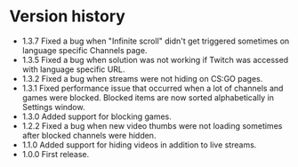 # Version history
- 1.3.7 Fixed a bug when "Infinite scroll" didn't get triggered sometimes on language specific Channels page.
- 1.3.5 Fixed a bug when solution was not working if Twitch was accessed with language specific URL.
- 1.3.2 Fixed a bug when streams were not hiding on CS:GO pages.
- 1.3.1 Fixed performance issue that occurred when a lot of channels and games were blocked. Blocked items are now sorted alphabetically in Settings window.
- 1.3.0 Added support for blocking games.
- 1.2.2 Fixed a bug when new video thumbs were not loading sometimes after blocked channels were hidden.
- 1.1.0 Added support for hiding videos in addition to live streams.
- 1.0.0 First release.
